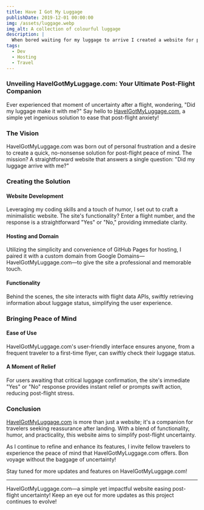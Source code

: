 ```yaml
---
title: Have I Got My Luggage
publishDate: 2019-12-01 00:00:00
img: /assets/luggage.webp
img_alt: A collection of colourful luggage
description: |
  When bored waiting for my luggage to arrive I created a website for people to check if I had been repatriated with it. 
tags:
  - Dev
  - Hosting
  - Travel
---
```

### Unveiling HaveIGotMyLuggage.com: Your Ultimate Post-Flight Companion

Ever experienced that moment of uncertainty after a flight, wondering, "Did my luggage make it with me?" Say hello to [HaveIGotMyLuggage.com](https://haveigotmyluggage.com), a simple yet ingenious solution to ease that post-flight anxiety!

### The Vision

HaveIGotMyLuggage.com was born out of personal frustration and a desire to create a quick, no-nonsense solution for post-flight peace of mind. The mission? A straightforward website that answers a single question: "Did my luggage arrive with me?"

### Creating the Solution

#### **Website Development**

Leveraging my coding skills and a touch of humor, I set out to craft a minimalistic website. The site's functionality? Enter a flight number, and the response is a straightforward "Yes" or "No," providing immediate clarity.

#### **Hosting and Domain**

Utilizing the simplicity and convenience of GitHub Pages for hosting, I paired it with a custom domain from Google Domains—HaveIGotMyLuggage.com—to give the site a professional and memorable touch.

#### **Functionality**

Behind the scenes, the site interacts with flight data APIs, swiftly retrieving information about luggage status, simplifying the user experience.

### Bringing Peace of Mind

#### **Ease of Use**

HaveIGotMyLuggage.com's user-friendly interface ensures anyone, from a frequent traveler to a first-time flyer, can swiftly check their luggage status.

#### **A Moment of Relief**

For users awaiting that critical luggage confirmation, the site's immediate "Yes" or "No" response provides instant relief or prompts swift action, reducing post-flight stress.

### Conclusion

[HaveIGotMyLuggage.com](https://haveigotmyluggage.com) is more than just a website; it's a companion for travelers seeking reassurance after landing. With a blend of functionality, humor, and practicality, this website aims to simplify post-flight uncertainty.

As I continue to refine and enhance its features, I invite fellow travelers to experience the peace of mind that HaveIGotMyLuggage.com offers. Bon voyage without the baggage of uncertainty!

Stay tuned for more updates and features on HaveIGotMyLuggage.com!

---

HaveIGotMyLuggage.com—a simple yet impactful website easing post-flight uncertainty! Keep an eye out for more updates as this project continues to evolve!